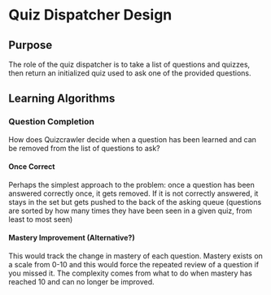 # Quiz Dispatcher Design

## Purpose
The role of the quiz dispatcher is to take a list of questions and quizzes, then return an initialized quiz used to ask one of the provided questions.

## Learning Algorithms

### Question Completion
How does Quizcrawler decide when a question has been learned and can be removed from the list of questions to ask?

#### Once Correct
Perhaps the simplest approach to the problem: once a question has been answered correctly once, it gets removed. If it is not correctly answered, it stays in the set but gets pushed to the back of the asking queue (questions are sorted by how many times they have been seen in a given quiz, from least to most seen)

#### Mastery Improvement (Alternative?)
This would track the change in mastery of each question. Mastery exists on a scale from 0-10 and this would force the repeated review of a question if you missed it. The complexity comes from what to do when mastery has reached 10 and can no longer be improved.